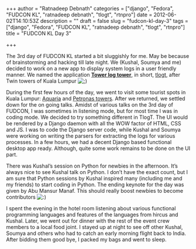 +++
author = "Ratnadeep Debnath"
categories = ["django", "Fedora", "FUDCON KL", "ratnadeep debnath", "tlogt", "rtnpro"]
date = 2012-06-02T14:10:53Z
description = ""
draft = false
slug = "fudcon-kl-day-3"
tags = ["django", "Fedora", "FUDCON KL", "ratnadeep debnath", "tlogt", "rtnpro"]
title = "FUDCON KL Day 3"

+++


The 3rd day of FUDCON KL started a bit sluggishly for me. May be because of brainstorming and hacking till late night. We (Kushal, Soumya and me) decided to work on a new app to display system logs in a user friendly manner. We named the application [**Tower log tower**](https://github.com/kushaldas/tlogt), in short, [tlogt](https://github.com/kushaldas/tlogt), after Twin towers of Kuala Lumpur ![;)](http://127.0.0.1:8080/wordpress/wp-includes/images/smilies/icon_wink.gif)

During the first few hours of the day, we went to visit some tourist spots in Kuala Lumpur: [Aquaria](www.aquariaklcc.com/) and [Petronas towers](en.wikipedia.org/wiki/Petronas_Towers). After we returned, we settled down for the on going talks. Amidst of various talks on the 3rd day of FUDCON, I was sometimes in listening mode, but for most time I was in coding mode. We decided to try something different in TlogT. The UI would be rendered by a Django daemon with all the WOW factor of HTML, CSS and JS. I was to code the Django server code, while Kushal and Soumya were working on writing the parsers for extracting the logs for various processes. In a few hours, we had a decent Django based functional desktop app ready. Although, quite some work remains to be done on the UI part.

There was Kushal’s session on Python for newbies in the afternoon. It’s always nice to see Kushal talk on Python. I don’t have the exact count, but I am sure that Python sessions by Kushal inspired many (including me and my friends) to start coding in Python. The ending keynote for the day was given by Abu Mansur Manaf. This should really boost newbies to become contributors ![:)](http://127.0.0.1:8080/wordpress/wp-includes/images/smilies/icon_smile.gif)

I spent the evening in the hotel room listening about various functional programming languages and features of the languages from hircus and Kushal. Later, we went out for dinner with the rest of the event crew members to a local food joint. I stayed up at night to see off other Kushal, Soumya and others who had to catch an early morning flight back to India. After bidding them good bye, I packed my bags and went to sleep.

